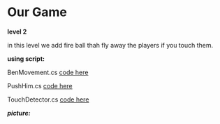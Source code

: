 # Our Game

**level 2**

in this level we add fire ball thah fly away the players if you touch them.

**using script:**

BenMovement.cs [code here](https://github.com/Lba-universe/3D_Push/blob/master/Assets/Scripts/Movers/BenMovement.cs)

PushHim.cs  [code here](https://github.com/Lba-universe/3D_Push/blob/master/Assets/Scripts/Attacks/PushForce.cs)

TouchDetector.cs  [code here](https://github.com/Lba-universe/3D_Push/blob/master/Assets/Scripts/Collisions/TouchDetector.cs)

***picture:***
